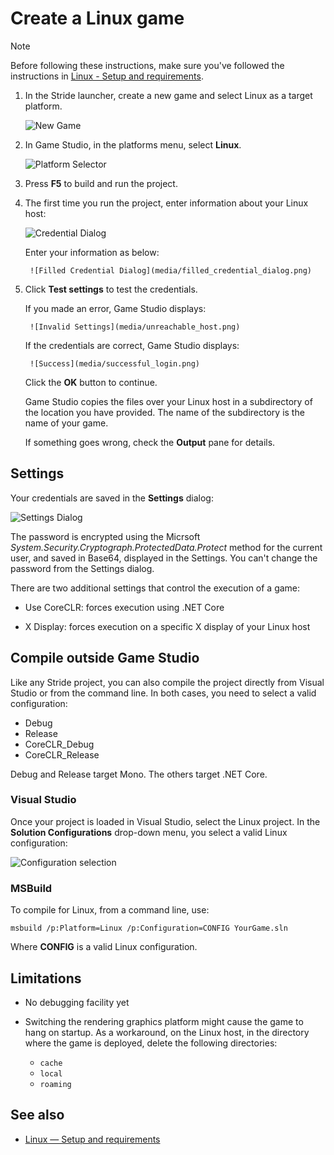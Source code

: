 # Create a Linux game

>[!Note]
>Before following these instructions, make sure you've followed the instructions in [Linux - Setup and requirements](setup-and-requirements.md).

1. In the Stride launcher, create a new game and select Linux as a target platform.

    ![New Game](media/platform_choice.png)

2. In Game Studio, in the platforms menu, select **Linux**.

    ![Platform Selector](media/platform_selector.png)

3. Press **F5** to build and run the project.

4. The first time you run the project, enter information about your Linux host:

    ![Credential Dialog](media/default_credential_dialog.png)

    Enter your information as below:

        ![Filled Credential Dialog](media/filled_credential_dialog.png)

5. Click **Test settings** to test the credentials.

    If you made an error, Game Studio displays:

        ![Invalid Settings](media/unreachable_host.png)

    If the credentials are correct, Game Studio displays:

        ![Success](media/successful_login.png)

    Click the **OK** button to continue.

    Game Studio copies the files over your Linux host in a subdirectory of the location you have provided. The name of the subdirectory is the name of your game.

    If something goes wrong, check the **Output** pane for details.

## Settings

Your credentials are saved in the **Settings** dialog:

![Settings Dialog](media/remote_settings.png)

The password is encrypted using the Micrsoft *System.Security.Cryptograph.ProtectedData.Protect* method for the current user, and saved in Base64, displayed in the Settings. You can't change the password from the Settings dialog.

There are two additional settings that control the execution of a game:

* Use CoreCLR: forces execution using .NET Core

* X Display: forces execution on a specific X display of your Linux host

## Compile outside Game Studio

Like any Stride project, you can also compile the project directly from Visual Studio or from the command line. In both cases, you need to select a valid configuration:

* Debug
* Release
* CoreCLR_Debug
* CoreCLR_Release

Debug and Release target Mono. The others target .NET Core.

### Visual Studio

Once your project is loaded in Visual Studio, select the Linux project. In the **Solution Configurations** drop-down menu, you select a valid Linux configuration:

![Configuration selection](media/vs_configuration_selection.png)

### MSBuild

To compile for Linux, from a command line, use:

```
msbuild /p:Platform=Linux /p:Configuration=CONFIG YourGame.sln
```

Where **CONFIG** is a valid Linux configuration.

## Limitations

* No debugging facility yet

* Switching the rendering graphics platform might cause the game to hang on startup. As a workaround, on the Linux host, in the directory where the game is deployed, delete the following directories:

    * `cache`
    * `local`
    * `roaming`

## See also

* [Linux — Setup and requirements](setup-and-requirements.md)